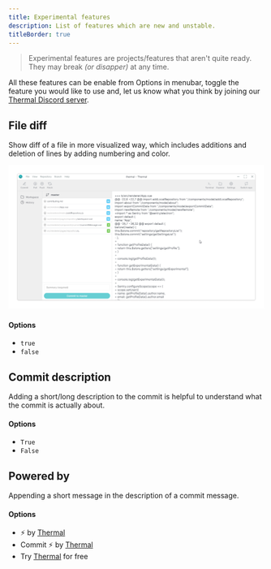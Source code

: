 ```yaml
---
title: Experimental features
description: List of features which are new and unstable.
titleBorder: true
---
```


> Experimental features are projects/features that aren't quite ready. They may break _(or disapper)_ at any time.

All these features can be enable from Options in menubar, toggle the feature you would like to use and, let us know what you think by joining our [Thermal Discord server](https://discord.gg/KT3nAR5).

## File diff

Show diff of a file in more visualized way, which includes additions and deletion of lines by adding numbering and color.

![File diff preview](./images/file-diff.png)

#### Options

- `true`
- `false`

## Commit description

Adding a short/long description to the commit is helpful to understand what the commit is actually about.

#### Options

- `True`
- `False`

## Powered by

Appending a short message in the description of a commit message.

#### Options

- ⚡ by [Thermal](https://thermal.netlify.com/)
- Commit ⚡ by [Thermal](https://thermal.netlify.com/)
- Try [Thermal](https://thermal.netlify.com/) for free
